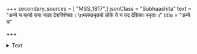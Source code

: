 +++
secondary_sources = [ "MSS_1817",]
jsonClass = "Subhaashita"
text = "अन्ये च बहवो रागा जाता देशविशेषतः।  \nमारूप्रभृतयो लोके ते च तद् देशिकाः स्मृताः॥"
title = "अन्ये च"

+++

<details><summary>Text</summary>

अन्ये च बहवो रागा जाता देशविशेषतः।  
मारूप्रभृतयो लोके ते च तद् देशिकाः स्मृताः॥
</details>

